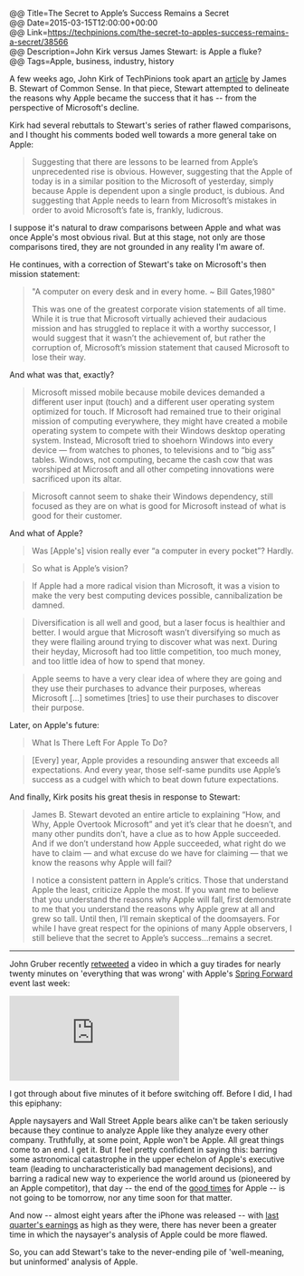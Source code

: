 @@ Title=The Secret to Apple’s Success Remains a Secret    
@@ Date=2015-03-15T12:00:00+00:00  
@@ Link=https://techpinions.com/the-secret-to-apples-success-remains-a-secret/38566  
@@ Description=John Kirk versus James Stewart: is Apple a fluke?  
@@ Tags=Apple, business, industry, history  

A few weeks ago, John Kirk of TechPinions took apart an [article][nytimes] by James B. Stewart of Common Sense. In that piece, Stewart attempted to delineate the reasons why Apple became the success that it has -- from the perspective of Microsoft's decline. 

Kirk had several rebuttals to Stewart's series of rather flawed comparisons, and I thought his comments boded well towards a more general take on Apple:
>Suggesting that there are lessons to be learned from Apple’s unprecedented rise is obvious. However, suggesting that the Apple of today is in a similar position to the Microsoft of yesterday, simply because Apple is dependent upon a single product, is dubious. And suggesting that Apple needs to learn from Microsoft’s mistakes in order to avoid Microsoft’s fate is, frankly, ludicrous.

I suppose it's natural to draw comparisons between Apple and what was once Apple's most obvious rival. But at this stage, not only are those comparisons tired, they are not grounded in any reality I'm aware of.

He continues, with a correction of Stewart's take on Microsoft's then mission statement:
>"A computer on every desk and in every home. ~ Bill Gates,1980"
>
>This was one of the greatest corporate vision statements of all time. While it is true that Microsoft virtually achieved their audacious mission and has struggled to replace it with a worthy successor, I would suggest that it wasn’t the achievement of, but rather the corruption of, Microsoft’s mission statement that caused Microsoft to lose their way.

And what was that, exactly?
>Microsoft missed mobile because mobile devices demanded a different user input (touch) and a different user operating system optimized for touch. If Microsoft had remained true to their original mission of computing everywhere, they might have created a mobile operating system to compete with their Windows desktop operating system. Instead, Microsoft tried to shoehorn Windows into every device — from watches to phones, to televisions and to “big ass” tables. Windows, not computing, became the cash cow that was worshiped at Microsoft and all other competing innovations were sacrificed upon its altar.

>Microsoft cannot seem to shake their Windows dependency, still focused as they are on what is good for Microsoft instead of what is good for their customer.

And what of Apple?
>Was [Apple's] vision really ever “a computer in every pocket”? Hardly.

>So what is Apple’s vision?

>If Apple had a more radical vision than Microsoft, it was a vision to make the very best computing devices possible, cannibalization be damned.

>Diversification is all well and good, but a laser focus is healthier and better. I would argue that Microsoft wasn’t diversifying so much as they were flailing around trying to discover what was next. During their heyday, Microsoft had too little competition, too much money, and too little idea of how to spend that money.

>Apple seems to have a very clear idea of where they are going and they use their purchases to advance their purposes, whereas Microsoft [...] sometimes [tries] to use their purchases to discover their purpose.

Later, on Apple's future:
>What Is There Left For Apple To Do?

>[Every] year, Apple provides a resounding answer that exceeds all expectations. And every year, those self-same pundits use Apple’s success as a cudgel with which to beat down future expectations.

And finally, Kirk posits his great thesis in response to Stewart:
>James B. Stewart devoted an entire article to explaining “How, and Why, Apple Overtook Microsoft” and yet it’s clear that he doesn’t, and many other pundits don’t, have a clue as to how Apple succeeded. And if we don’t understand how Apple succeeded, what right do we have to claim — and what excuse do we have for claiming — that we know the reasons why Apple will fail?
>
>I notice a consistent pattern in Apple’s critics. Those that understand Apple the least, criticize Apple the most. If you want me to believe that you understand the reasons why Apple will fall, first demonstrate to me that you understand the reasons why Apple grew at all and grew so tall. Until then, I’ll remain skeptical of the doomsayers. For while I have great respect for the opinions of many Apple observers, I still believe that the secret to Apple’s success…remains a secret.

<hr class="small"/>

John Gruber recently [retweeted][twitter] a video in which a guy tirades for nearly twenty minutes on 'everything that was wrong' with Apple's [Spring Forward][apple] event last week:

<iframe src="https://www.youtube.com/embed/alXya_qowbE" frameborder="0" allowfullscreen></iframe>

I got through about five minutes of it before switching off. Before I did, I had this epiphany: 

Apple naysayers and Wall Street Apple bears alike can't be taken seriously because they continue to analyze Apple like they analyze every other company. Truthfully, at some point, Apple won't be Apple. All great things come to an end. I get it. But I feel pretty confident in saying this: barring some astronomical catastrophe in the upper echelon of Apple's executive team (leading to uncharacteristically bad management decisions), and barring a radical new way to experience the world around us (pioneered by an Apple competitor), that day -- the end of the [good times][youtube] for Apple -- is not going to be tomorrow, nor any time soon for that matter.

And now -- almost eight years after the iPhone was released -- with [last quarter's earnings][apple 2] as high as they were, there has never been a greater time in which the naysayer's analysis of Apple could be more flawed. 

So,  you can add Stewart's take to the never-ending pile of 'well-meaning, but uninformed' analysis of Apple.

[apple]: https://www.apple.com/live/
[apple 2]: https://www.apple.com/pr/library/2013/10/28Apple-Reports-Fourth-Quarter-Results.html
[nytimes]: http://www.nytimes.com/2015/01/30/business/how-and-why-apple-overtook-microsoft.html?_r=0
[twitter]: https://twitter.com/bottledfries/status/576690254280810497
[youtube]: http://www.youtube.com/watch?v=rTusMLs9SJE